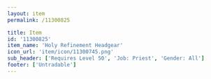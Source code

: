 ```yaml
---
layout: item
permalink: /11300825

title: Item
id: '11300825'
item_name: 'Holy Refinement Headgear'
icon_url: 'item/icon/11300745.png'
sub_header: ['Requires Level 50', 'Job: Priest', 'Gender: All']
footer: ['Untradable']
---
```

